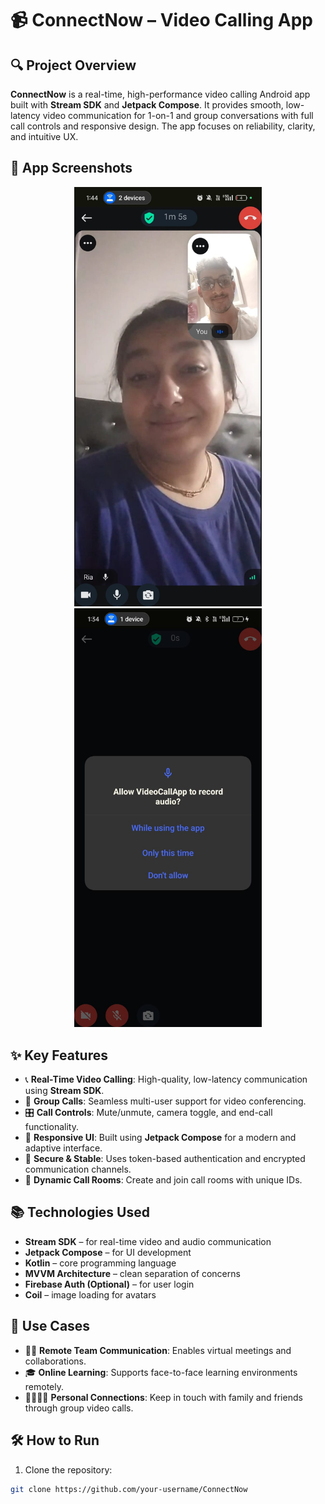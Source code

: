 # 📹 ConnectNow – Video Calling App

## 🔍 Project Overview  
**ConnectNow** is a real-time, high-performance video calling Android app built with **Stream SDK** and **Jetpack Compose**. It provides smooth, low-latency video communication for 1-on-1 and group conversations with full call controls and responsive design. The app focuses on reliability, clarity, and intuitive UX.

## 📱 App Screenshots

<p align="center">
  <img src="https://github.com/akshitsgn/Connect-Now/blob/main/e4681fdb-a894-43ee-9aee-e3b8e89661b2.jpg" alt="Home Screen" width="300"/>
  <img src="https://github.com/akshitsgn/Connect-Now/blob/main/8e4e78cf-5e5f-4854-96ec-7b2565d8182e.jpg" alt="Call Interface" width="300"/>
</p>

## ✨ Key Features

- 📞 **Real-Time Video Calling**: High-quality, low-latency communication using **Stream SDK**.
- 👥 **Group Calls**: Seamless multi-user support for video conferencing.
- 🎛️ **Call Controls**: Mute/unmute, camera toggle, and end-call functionality.
- 📱 **Responsive UI**: Built using **Jetpack Compose** for a modern and adaptive interface.
- 🔐 **Secure & Stable**: Uses token-based authentication and encrypted communication channels.
- 🔄 **Dynamic Call Rooms**: Create and join call rooms with unique IDs.

## 📚 Technologies Used

- **Stream SDK** – for real-time video and audio communication
- **Jetpack Compose** – for UI development
- **Kotlin** – core programming language
- **MVVM Architecture** – clean separation of concerns
- **Firebase Auth (Optional)** – for user login
- **Coil** – image loading for avatars

## 💼 Use Cases

- 🧑‍💻 **Remote Team Communication**: Enables virtual meetings and collaborations.
- 🎓 **Online Learning**: Supports face-to-face learning environments remotely.
- 👨‍👩‍👧‍👦 **Personal Connections**: Keep in touch with family and friends through group video calls.

## 🛠️ How to Run

1. Clone the repository:
```bash
git clone https://github.com/your-username/ConnectNow
